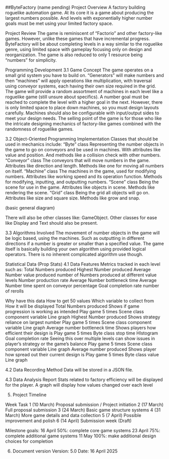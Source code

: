 ##ByteFactory
(name pending)
Project Overview
A factory building roguelike automation game. At its core it is a game about producing the largest numbers possible. And levels with exponentially higher number goals must be met using your limited factory space.

Project Review
The game is reminiscent of “Factorio” and other factory-like games. However, unlike these games that have incremental progress. ByteFactory will be about completing levels in a way similar to the roguelike genre, using limited space with gameplay focusing only on design and reorganization. The game is also reduced to only 1 resource being “numbers” for simplicity.

Programming Development
3.1 Game Concept
The game operates on a small grid system you have to build on. “Generators” will make numbers and then “machines” will apply operations like multiplication, with traversal using conveyor systems, each having their own size required in the grid. The game will provide a random assortment of machines in each level like a roguelike game (still unsure about specifics). A number goal must be reached to complete the level with a higher goal in the next. However, there is only limited space to place down machines, so you must design layouts carefully. Machines should also be configurable with input/output sides to meet your design needs. The selling point of the game is for those who like the intricate designing mechanics of factory-like games combined with the randomness of roguelike games.

3.2  Object-Oriented Programming Implementation
Classes that should be used in mechanics include: 
“Byte” class
Representing the number objects in the game to go on conveyors and be used in machines. With attributes like value and position. And methods like a collision check with other numbers.
“Conveyor” class 
The conveyors that will move numbers in the game. Attributes like direction and length. Methods like one for moving all numbers on itself.
“Machine” class
The machines in the game, used for modifying numbers. Attributes like working speed and its operation function. Methods for modifying, inputting, and outputting numbers.
“Scene” class
Being the scene for use in the game. Attributes like objects in 
scene. Methods like rendering the scene.
“Grid” class
Being the grid all objects will go on. Attributes like size and square size. Methods like grow and snap.

(basic general diagram)

There will also be other classes like: GameObject.
Other classes for ease like Display and Text should also be present.


3.3 Algorithms Involved
The movement of number objects in the game will be logic based, using the machines. Such as outputting in different directions if a number is greater or smaller than a specified value. The game itself is basically building your own algorithm using provided logical operators. There is no inherent complicated algorithm use though.

Statistical Data (Prop Stats)
4.1 Data Features
Metrics tracked in each level such as:
Total Numbers produced
Highest Number produced
Average Number value produced
number of Numbers produced at different value levels
Number production rate
Average Number bottleneck time
Average Number time spent on conveyor percentage
Goal completion rate
number of rerolls



Why have this data
How to get 50 values
Which variable to collect from
How it will be displayed
Total Numbers produced
Shows if game progression is working as intended
Play game 5 times
Scene class component variable
Line graph
Highest Number produced
Shows strategy reliance on largest number
Play game 5 times
Scene class component variable
Line graph
Average number bottleneck time
Shows players how efficient their design is
Play game 5 times
Byte class stop time
HIstogram
Goal completion rate
Seeing this over multiple levels can show issues in player’s strategy or the game’s balance
Play game 5 times
Scene class component variable
Line graph
Average number produced
Shows player how spread out their current design is
Play game 5 times
Byte class value
Line graph



4.2 Data Recording Method
Data will be stored in a JSON file.

4.3 Data Analysis Report
Stats related to factory efficiency will be displayed for the player. A graph will display how values changed over each level

5. Project Timeline

Week
Task
1 (10 March)
Proposal submission / Project initiation
2 (17 March)
Full proposal submission
3 (24 March)
Basic game structure systems
4 (31 March)
More game details and data collection
5 (7 April)
Possible improvement and polish
6 (14 April)
Submission week (Draft)


Milestone goals:
16 April 50%: complete core game systems
23 April 75%: complete additional game systems
11 May 100%: make additional design choices for completion

6. Document version
Version: 5.0
Date: 16 April 2025


